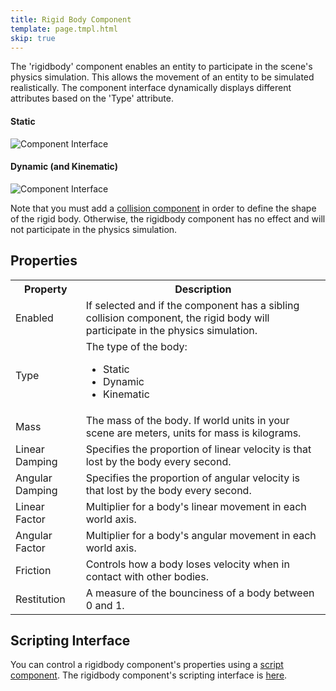 ```yaml
---
title: Rigid Body Component
template: page.tmpl.html
skip: true
---
```


The 'rigidbody' component enables an entity to participate in the scene's physics simulation. This allows the movement of an entity to be simulated realistically. The component interface dynamically displays different attributes based on the 'Type' attribute.

#### Static
![Component Interface](/images/platform/component_rigidbodystatic.png)
#### Dynamic (and Kinematic)
![Component Interface](/images/platform/component_rigidbodydynamic.png)

Note that you must add a [collision component](/tools/designer/components/collision.html) in order to define the shape of the rigid body. Otherwise, the rigidbody component has no effect and will not participate in the physics simulation.

## Properties

<table class="table table-striped">
    <col class="property-name"></col>
    <col class="property-description"></col>
    <tr><th>Property</th><th>Description</th></tr>
    <tr><td>Enabled</td><td>If selected and if the component has a sibling collision component, the rigid body will participate in the physics simulation.</td></tr>
    <tr><td>Type</td><td>The type of the body:<br><ul><li>Static</li><li>Dynamic</li><li>Kinematic</li></ul></td></tr>
    <tr><td>Mass</td><td>The mass of the body. If world units in your scene are meters, units for mass is kilograms.</td></tr>
    <tr><td>Linear Damping</td><td>Specifies the proportion of linear velocity is that lost by the body every second.</td></tr>
    <tr><td>Angular Damping</td><td>Specifies the proportion of angular velocity is that lost by the body every second.</td></tr>
    <tr><td>Linear Factor</td><td>Multiplier for a body's linear movement in each world axis.</td></tr>
    <tr><td>Angular Factor</td><td>Multiplier for a body's angular movement in each world axis.</td></tr>
    <tr><td>Friction</td><td>Controls how a body loses velocity when in contact with other bodies.</td></tr>
    <tr><td>Restitution</td><td>A measure of the bounciness of a body between 0 and 1.</td></tr>
</table>

## Scripting Interface

You can control a rigidbody component's properties using a [script component][script_component]. The rigidbody component's scripting interface is [here][docs].

[script_component]: /user-manual/packs/entities/components/script
[docs]: /engine/api/stable/symbols/pc.fw.RigidBodyComponent.html
